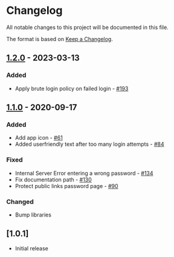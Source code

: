 # Changelog

All notable changes to this project will be documented in this file.

The format is based on [Keep a Changelog](http://keepachangelog.com/en/1.0.0/).

## [1.2.0] - 2023-03-13

### Added

- Apply brute login policy on failed login - [#193](https://github.com/owncloud/brute_force_protection/pull/193)


## [1.1.0] - 2020-09-17

### Added

- Add app icon - [#61](https://github.com/owncloud/brute_force_protection/issues/61)
- Added userfriendly text after too many login attempts - [#84](https://github.com/owncloud/brute_force_protection/issues/84)

### Fixed

- Internal Server Error entering a wrong password - [#134](https://github.com/owncloud/brute_force_protection/issues/134)
- Fix documentation path - [#130](https://github.com/owncloud/brute_force_protection/issues/130)
- Protect public links password page - [#90](https://github.com/owncloud/brute_force_protection/issues/90)

### Changed

- Bump libraries

## [1.0.1]

- Initial release

[Unreleased]: https://github.com/owncloud/brute_force_protection/compare/v1.2.0...master
[1.2.0]: https://github.com/owncloud/brute_force_protection/compare/v1.1.0...v1.2.0
[1.1.0]: https://github.com/owncloud/brute_force_protection/compare/v1.0.1...v1.1.0
